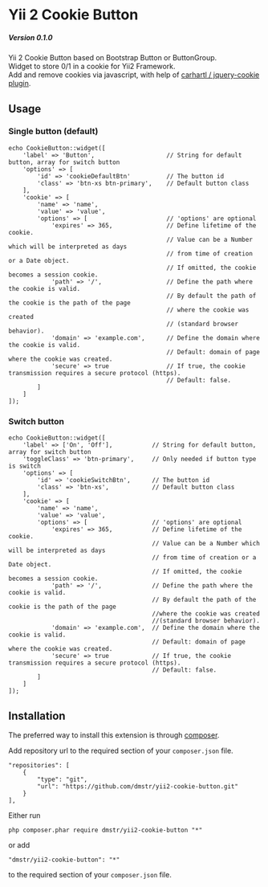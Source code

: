 Yii 2 Cookie Button
==================

##### Version 0.1.0

Yii 2 Cookie Button based on Bootstrap Button or ButtonGroup.   
Widget to store 0/1 in a cookie for Yii2 Framework.  
Add and remove cookies via javascript, with help of [carhartl / jquery-cookie plugin](https://github.com/carhartl/jquery-cookie).

Usage
-------------------

### Single button (default)

    echo CookieButton::widget([
        'label' => 'Button',                    // String for default button, array for switch button
        'options' => [
            'id' => 'cookieDefaultBtn'          // The button id
            'class' => 'btn-xs btn-primary',    // Default button class
        ],
        'cookie' => [
            'name' => 'name',
            'value' => 'value',
            'options' => [                      // 'options' are optional
                'expires' => 365,               // Define lifetime of the cookie.
                                                // Value can be a Number which will be interpreted as days
                                                // from time of creation or a Date object.
                                                // If omitted, the cookie becomes a session cookie.
                'path' => '/',                  // Define the path where the cookie is valid.
                                                // By default the path of the cookie is the path of the page
                                                // where the cookie was created
                                                // (standard browser behavior).
                'domain' => 'example.com',      // Define the domain where the cookie is valid.
                                                // Default: domain of page where the cookie was created.
                'secure' => true                // If true, the cookie transmission requires a secure protocol (https).
                                                // Default: false.
            ]
        ]
    ]);

### Switch button

    echo CookieButton::widget([
        'label' => ['On', 'Off'],           // String for default button, array for switch button
        'toggleClass' => 'btn-primary',     // Only needed if button type is switch
        'options' => [
            'id' => 'cookieSwitchBtn',      // The button id
            'class' => 'btn-xs',            // Default button class
        ],
        'cookie' => [
            'name' => 'name',
            'value' => 'value',
            'options' => [                  // 'options' are optional
                'expires' => 365,           // Define lifetime of the cookie.
                                            // Value can be a Number which will be interpreted as days
                                            // from time of creation or a Date object.
                                            // If omitted, the cookie becomes a session cookie.
                'path' => '/',              // Define the path where the cookie is valid.
                                            // By default the path of the cookie is the path of the page
                                            //where the cookie was created
                                            //(standard browser behavior).
                'domain' => 'example.com',  // Define the domain where the cookie is valid.
                                            // Default: domain of page where the cookie was created.
                'secure' => true            // If true, the cookie transmission requires a secure protocol (https).
                                            // Default: false.
            ]
        ]
    ]);


Installation
------------

The preferred way to install this extension is through [composer](http://getcomposer.org/download/).

Add repository url to the required section of your `composer.json` file.

    "repositories": [
        {
            "type": "git",
            "url": "https://github.com/dmstr/yii2-cookie-button.git"
        }
    ],

Either run

    php composer.phar require dmstr/yii2-cookie-button "*"

or add

    "dmstr/yii2-cookie-button": "*"


to the required section of your `composer.json` file.